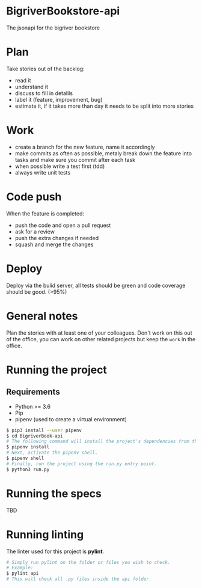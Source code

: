 # BigriverBookstore-api

The jsonapi for the bigriver bookstore

# Plan

Take stories out of the backlog:
- read it
- understand it
- discuss to fill in detalils
- label it (feature, improvement, bug)
- estimate it, if it takes more than  day it needs to be split into more stories

# Work

- create a branch for the new feature, name it accordingly 
- make commits as often as possible, metaly break down the feature into tasks and make sure you commit after each task
- when possible write a test first (tdd)
- always write unit tests

# Code push

When the feature is completed:
- push the code and open a pull request
- ask for a review
- push the extra changes if needed
- squash and merge the changes


# Deploy

Deploy via the bulid server, all tests should be green and code coverage should be good. (>95%)

# General notes

Plan the stories with at least one of your colleagues.
Don't work on this out of the office, you can work on other related projects but keep the `work` in the office.

# Running the project

## Requirements
* Python >= 3.6
* Pip
* pipenv (used to create a virtual environment)

```sh
$ pip3 install --user pipenv
$ cd BigriverBook-api
# The following command will install the project's dependencies from the Pipfile.
$ pipenv install
# Next, activate the pipenv shell.
$ pipenv shell
# Finally, run the project using the run.py entry point.
$ python3 run.py
```

# Running the specs

TBD
 
# Running linting

The linter used for this project is **pylint**.
```sh
# Simply run pylint on the folder or files you wish to check. 
# Example:
$ pylint api
# This will check all .py files inside the api folder.
```
